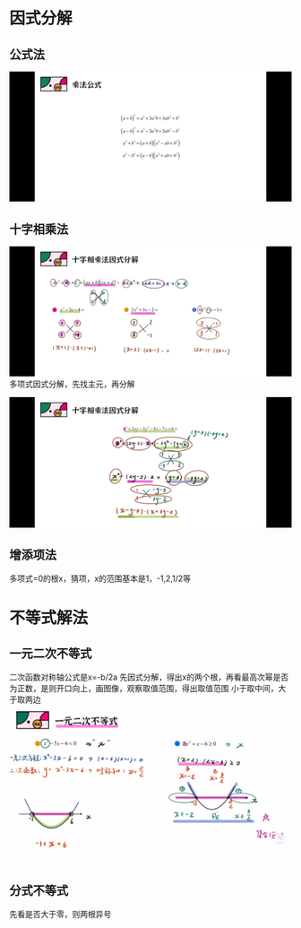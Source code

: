 # 因式分解
## 公式法
![alt text](Screenshot_2024-04-24-09-09-42-291_tv.danmaku.bili.jpg)
## 十字相乘法
![alt text](1713929423382811.jpg)
多项式因式分解，先找主元，再分解

![alt text](1713937104776124.jpg)
## 增添项法
多项式=0的根x，猜项，x的范围基本是1，-1,2,1/2等
# 不等式解法
## 一元二次不等式
二次函数对称轴公式是x=-b/2a
先因式分解，得出x的两个根，再看最高次幂是否为正数，是则开口向上，画图像，观察取值范围，得出取值范围
小于取中间，大于取两边
![alt text](image-1.png)
## 分式不等式
先看是否大于零，则两根异号
